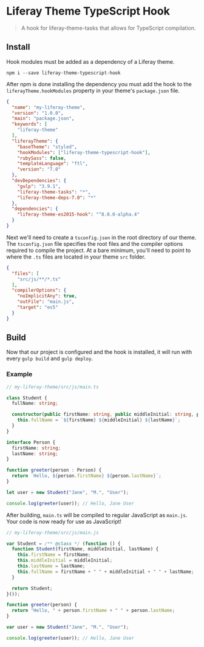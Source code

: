 # Liferay Theme TypeScript Hook

> A hook for liferay-theme-tasks that allows for TypeScript compilation.

## Install

Hook modules must be added as a dependency of a Liferay theme.

```
npm i --save liferay-theme-typescript-hook
```

After npm is done installing the dependency you must add the hook to the `liferayTheme.hookModules` property in your theme's `package.json` file.

```json
{
  "name": "my-liferay-theme",
  "version": "1.0.0",
  "main": "package.json",
  "keywords": [
    "liferay-theme"
  ],
  "liferayTheme": {
    "baseTheme": "styled",
    "hookModules": ["liferay-theme-typescript-hook"],
    "rubySass": false,
    "templateLanguage": "ftl",
    "version": "7.0"
  },
  "devDependencies": {
    "gulp": "3.9.1",
    "liferay-theme-tasks": "*",
    "liferay-theme-deps-7.0": "*"
  },
  "dependencies": {
    "liferay-theme-es2015-hook": "^8.0.0-alpha.4"
  }
}
```

Next we'll need to create a `tsconfig.json` in the root directory of our theme. The `tsconfig.json` file specifies the root files and the compiler options required to compile the project. At a bare minimum, you'll need to point to where the `.ts` files are located in your theme `src` folder.

```json
{
  "files": [
    "src/js/**/*.ts"
  ],
  "compilerOptions": {
    "noImplicitAny": true,
    "outFile": "main.js",
    "target": "es5"
  }
}
```

## Build

Now that our project is configured and the hook is installed, it will run with every `gulp build` and `gulp deploy`.

### Example

```typescript
// my-liferay-theme/src/js/main.ts

class Student {
  fullName: string;

  constructor(public firstName: string, public middleInitial: string, public lastName: string) {
    this.fullName = `${firstName} ${middleInitial} ${lastName}`;
  }
}

interface Person {
  firstName: string;
  lastName: string;
}

function greeter(person : Person) {
  return `Hello, ${person.firstName} ${person.lastName}`;
}

let user = new Student("Jane", "M.", "User");

console.log(greeter(user)); // Hello, Jane User
```

After building, `main.ts` will be compiled to regular JavaScript as `main.js`. Your code is now ready for use as JavaScript!

```javascript
// my-liferay-theme/src/js/main.js

var Student = /** @class */ (function () {
  function Student(firstName, middleInitial, lastName) {
    this.firstName = firstName;
    this.middleInitial = middleInitial;
    this.lastName = lastName;
    this.fullName = firstName + " " + middleInitial + " " + lastName;
  }

  return Student;
}());

function greeter(person) {
  return "Hello, " + person.firstName + " " + person.lastName;
}

var user = new Student("Jane", "M.", "User");

console.log(greeter(user)); // Hello, Jane User
```
